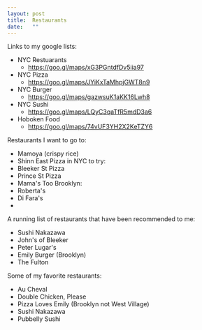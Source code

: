 ```yaml
---
layout: post
title:  Restaurants
date:   ""
---
```


Links to my google lists:
- NYC Restuarants
  - https://goo.gl/maps/xG3PGntdfDv5iia97
- NYC Pizza
  - https://goo.gl/maps/JYiKxTaMhpjGWT8n9
- NYC Burger
  - https://goo.gl/maps/gazwsuK1aKK16Lwh8
- NYC Sushi
  - https://goo.gl/maps/LQyC3qaTfR5mdD3a6
- Hoboken Food
  - https://goo.gl/maps/74vUF3YH2X2KeTZY6

Restaurants I want to go to:
- Mamoya (crispy rice)
- Shinn East
Pizza in NYC to try:
- Bleeker St Pizza
- Prince St Pizza
- Mama's Too
Brooklyn:
- Roberta's
- Di Fara's
- 

A running list of restaurants that have been recommended to me:

- Sushi Nakazawa
- John's of Bleeker
- Peter Lugar's
- Emily Burger (Brooklyn)
- The Fulton



Some of my favorite restaurants:

- Au Cheval
- Double Chicken, Please
- Pizza Loves Emily (Brooklyn not West Village)
- Sushi Nakazawa
- Pubbelly Sushi